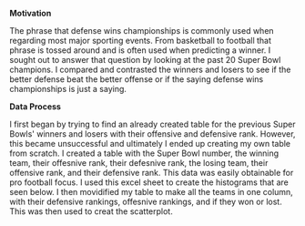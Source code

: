 **Motivation**

The phrase that defense wins championships is commonly used when regarding most major sporting events. From basketball to football that phrase is tossed around and is often used when predicting a winner. I sought out to answer that question by looking at the past 20 Super Bowl champions. I compared and contrasted the winners and losers to see if the better defense beat the better offense or if the saying defense wins championships is just a saying.

**Data Process**

I first began by trying to find an already created table for the previous Super Bowls' winners and losers with their offensive and defensive rank. However, this became unsuccessful and ultimately I ended up creating my own table from scratch. I created a table with the Super Bowl number, the winning team, their offesnive rank, their defesnive rank, the losing team, their offensive rank, and their defensive rank. This data was easily obtainable for pro football focus. I used this excel sheet to create the histograms that are seen below. I then movidified my table to make all the teams in one column, with their defensive rankings, offesnive rankings, and if they won or lost. This was then used to creat the scatterplot.
